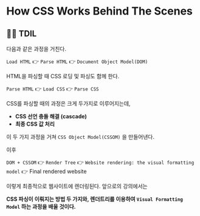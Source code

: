 # How CSS Works Behind The Scenes

## 🙋‍♂️ TDIL

다음과 같은 과정을 거친다.

`Load HTML` :point_right: `Parse HTML` :point_right: `Document Object Model(DOM)`

HTML을 파싱할 때 CSS 로딩 및 파싱도 함께 한다.

`Parse HTML` :point_right: `Load CSS` :point_right: `Parse CSS`

CSS를 파싱할 때의 과정은 크게 두가지로 이루어지는데,

- **CSS 선언 충돌 해결 (cascade)**
- **최종 CSS 값 처리**

이 두 가지 과정을 거쳐 `CSS Object Model(CSSOM)` 을 만들어낸다.

이후

`DOM + CSSOM` :point_right: `Render Tree` :point_right: `Website rendering: the visual formatting model` :point_right: Final rendered website

이렇게 최종적으로 웹사이트에 렌더링된다. 앞으로의 강의에서는

**CSS 파싱이 이뤄지는 방법 두 가지와, 렌더트리를 이용하여 `Visual Formatting Model` 하는 과정을 배울 것이다.**
